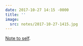 ```yaml
---
date: 2017-10-27 14:15 -0000
title: ''
image:
  src: notes/2017-10-27-1415.jpg
---
```

[Note to self](https://ethanmarcotte.com/wrote/seven-into-seven/).
